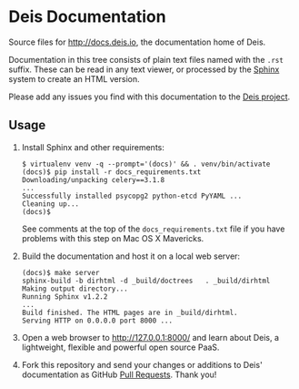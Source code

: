 # Deis Documentation

Source files for <http://docs.deis.io>, the documentation home of Deis.

Documentation in this tree consists of plain text files named with the
`.rst` suffix. These can be read in any text viewer, or processed by the
[Sphinx](http://sphinx-doc.org/) system to create an HTML version.

Please add any issues you find with this documentation to the
[Deis project](https://github.com/builtdock/deis/issues).

## Usage

1. Install Sphinx and other requirements:

    ```console
    $ virtualenv venv -q --prompt='(docs)' && . venv/bin/activate
    (docs)$ pip install -r docs_requirements.txt
    Downloading/unpacking celery==3.1.8
    ...
    Successfully installed psycopg2 python-etcd PyYAML ...
    Cleaning up...
    (docs)$
    ```

    See comments at the top of the ``docs_requirements.txt`` file if you
    have problems with this step on Mac OS X Mavericks.

2. Build the documentation and host it on a local web server:

    ```console
    (docs)$ make server
    sphinx-build -b dirhtml -d _build/doctrees   . _build/dirhtml
    Making output directory...
    Running Sphinx v1.2.2
    ...
    Build finished. The HTML pages are in _build/dirhtml.
    Serving HTTP on 0.0.0.0 port 8000 ...
    ```

3. Open a web browser to http://127.0.0.1:8000/ and learn about Deis,
a lightweight, flexible and powerful open source PaaS.

4. Fork this repository and send your changes or additions to Deis'
documentation as GitHub
[Pull Requests](https://github.com/builtdock/builtdock/pulls). Thank you!
